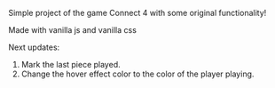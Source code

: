 Simple project of the game Connect 4 with some original functionality!

Made with vanilla js and vanilla css

Next updates: 
1. Mark the last piece played.
2. Change the hover effect color to the color of the player playing.